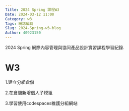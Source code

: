 ```yaml
---
Title: 2024 Spring 課程W3
Date: 2024-03-12 11:00
Category: w3
Tags: 網誌編寫
Slug: 2024-Spring-w3-blog
Author: 40923150
---
```


2024 Spring 網際內容管理與協同產品設計實習課程學習紀錄.

<!-- PELICAN_END_SUMMARY -->

# W3
1.建立分組倉儲

2.在倉儲新增個人子模組

3.學習使用codespaces維護分組網站